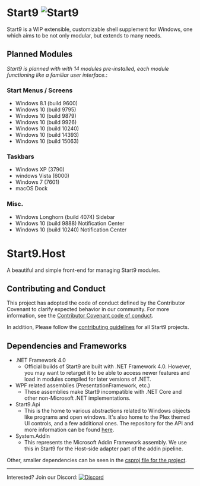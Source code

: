 # Start9 ![Start9](https://startnine.github.io/assets/img/icon32.png)
Start9 is a WIP extensible, customizable shell supplement for Windows, one which aims to be not only modular, but extends to many needs.

## Planned Modules
*Start9 is planned with with 14 modules pre-installed, each module functioning like a familiar user interface.*:
### Start Menus / Screens
- Windows 8.1 (build 9600)  
- Windows 10 (build 9795)  
- Windows 10 (build 9879)  
- Windows 10 (build 9926)  
- Windows 10 (build 10240)  
- Windows 10 (build 14393)  
- Windows 10 (build 15063)  

### Taskbars
- Windows XP (3790)  
- windows Vista (6000)  
- Windows 7 (7601)  
- macOS Dock

### Misc.
- Windows Longhorn (build 4074) Sidebar  
- Windows 10 (build 9888) Notification Center  
- Windows 10 (build 10240) Notification Center  

<!-- ## Compatability
*As Start9 is still in the early stages of development, compatibility isn't a big concern right now*
*Ranking: Excellent, Good, Satisfactory, Needs Improvement, Broken*
| OS            | Compatability | Notes |
| ------------- |---------------|---|
| Windows 10    | Excellent     ||
| Windows 8.1   | Excellent     ||
| Windows 7     | Untested      ||
| Windows Vista | Untested      ||
| Windows XP    | Untested      ||
| ReactOS       | Broken        |  Crashes silently on startup|
-->

# Start9.Host
A beautiful and simple front-end for managing Start9 modules.

## Contributing and Conduct
This project has adopted the code of conduct defined by the Contributor Covenant to clarify expected behavior in our community.
For more information, see the [Contributor Covenant code of conduct](https://www.contributor-covenant.org/).

In addition, Please follow the [contributing guidelines](https://github.com/StartNine/Start9.Host/blob/master/CONTRIBUTING.md) for all Start9 projects.

## Dependencies and Frameworks
- .NET Framework 4.0
	- Official builds of Start9 are built with .NET Framework 4.0. However, you may want to retarget it to be able to access newer features and load in modules compiled for later versions of .NET.
- WPF related assemblies (PresentationFramework, etc.)
	- These assemblies make Start9 incompatible with .NET Core and other non-Microsoft .NET implementations. 
- Start9.Api
	- This is the home to various abstractions related to Windows objects like programs and open windows. It's also home to the Plex themed UI controls, and a few additional ones. The repository for the API and more information can be found [here](https://github.com/StartNine/Start9.Api).
- System.AddIn
	- This represents the Microsoft Addin Framework assembly. We use this in Start9 for the Host-side adapter part of the addin pipeline.

Other, smaller dependencies can be seen in the [csproj file for the project](https://github.com/StartNine/Start9.Host/blob/master/Start9/Start9.csproj#L36). 


---
Interested? Join our Discord: [![Discord](https://img.shields.io/discord/321793250602254336.svg?style=flat-square&colorB=7289DA)](https://discord.gg/6cpvxBS)
